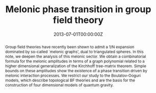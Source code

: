 ---
title: "Melonic phase transition in group field theory"
authors: [A.Baratin, S.Carrozza, D.Oriti, J.Ryan, M.Smerlak]
#- admin
#- Robert Ford
date: "2013-07-01T00:00:00Z"
doi: ""

# Schedule page publish date (NOT publication's date).
publishDate: "2017-01-01T00:00:00Z"

# Publication type.
# Legend: 0 = Uncategorized; 1 = Conference paper; 2 = Journal article;
# 3 = Preprint / Working Paper; 4 = Report; 5 = Book; 6 = Book section;
# 7 = Thesis; 8 = Patent
publication_types: ["2"]

# Publication name and optional abbreviated publication name.
publication: "Letters in Mathematical Physics 104 8, 1003-1017"
publication_short: "Letters in Mathematical Physics, 2014"

abstract: Group field theories have recently been shown to admit a 1/N expansion dominated by so-called `melonic graphs', dual to triangulated spheres. In this note, we deepen the analysis of this melonic sector. We obtain a combinatorial formula for the melonic amplitudes in terms of a graph polynomial related to a higher dimensional generalization of the Kirchhoff tree-matrix theorem. Simple bounds on these amplitudes show the existence of a phase transition driven by melonic interaction processes. We restrict our study to the Boulatov-Ooguri models, which describe topological BF theories and are the basis for the construction of four dimensional models of quantum gravity.

# Summary. An optional shortened abstract.
summary: "Letters in Mathematical Physics, 2014"

tags:
- Source Themes
featured: false

links:
- name: arXiv
  url: https://arxiv.org/abs/1307.5026
  icon_pack: fab
  
url_pdf: ''
url_code: ''
url_dataset: ''
url_poster: ''
url_project: ''
url_slides: ''
url_source: ''
url_video: ''

# Featured image
# To use, add an image named `featured.jpg/png` to your page's folder. 
image:
  caption: ''
  focal_point: ""
  preview_only: false

# Associated Projects (optional).
#   Associate this publication with one or more of your projects.
#   Simply enter your project's folder or file name without extension.
#   E.g. `internal-project` references `content/project/internal-project/index.md`.
#   Otherwise, set `projects: []`.
projects: []

# Slides (optional).
#   Associate this publication with Markdown slides.
#   Simply enter your slide deck's filename without extension.
#   E.g. `slides: "example"` references `content/slides/example/index.md`.
#   Otherwise, set `slides: ""`.
slides: ""
---